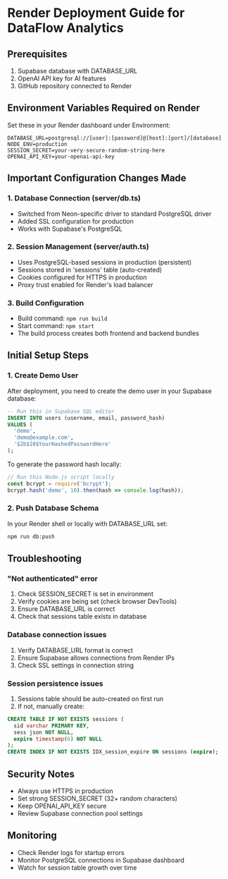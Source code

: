 # Render Deployment Guide for DataFlow Analytics

## Prerequisites
1. Supabase database with DATABASE_URL
2. OpenAI API key for AI features
3. GitHub repository connected to Render

## Environment Variables Required on Render

Set these in your Render dashboard under Environment:

```
DATABASE_URL=postgresql://[user]:[password]@[host]:[port]/[database]
NODE_ENV=production
SESSION_SECRET=your-very-secure-random-string-here
OPENAI_API_KEY=your-openai-api-key
```

## Important Configuration Changes Made

### 1. Database Connection (server/db.ts)
- Switched from Neon-specific driver to standard PostgreSQL driver
- Added SSL configuration for production
- Works with Supabase's PostgreSQL

### 2. Session Management (server/auth.ts)
- Uses PostgreSQL-based sessions in production (persistent)
- Sessions stored in 'sessions' table (auto-created)
- Cookies configured for HTTPS in production
- Proxy trust enabled for Render's load balancer

### 3. Build Configuration
- Build command: `npm run build`
- Start command: `npm start`
- The build process creates both frontend and backend bundles

## Initial Setup Steps

### 1. Create Demo User
After deployment, you need to create the demo user in your Supabase database:

```sql
-- Run this in Supabase SQL editor
INSERT INTO users (username, email, password_hash)
VALUES (
  'demo', 
  'demo@example.com',
  '$2b$10$YourHashedPasswordHere'
);
```

To generate the password hash locally:
```javascript
// Run this Node.js script locally
const bcrypt = require('bcrypt');
bcrypt.hash('demo', 10).then(hash => console.log(hash));
```

### 2. Push Database Schema
In your Render shell or locally with DATABASE_URL set:
```bash
npm run db:push
```

## Troubleshooting

### "Not authenticated" error
1. Check SESSION_SECRET is set in environment
2. Verify cookies are being set (check browser DevTools)
3. Ensure DATABASE_URL is correct
4. Check that sessions table exists in database

### Database connection issues
1. Verify DATABASE_URL format is correct
2. Ensure Supabase allows connections from Render IPs
3. Check SSL settings in connection string

### Session persistence issues
1. Sessions table should be auto-created on first run
2. If not, manually create:
```sql
CREATE TABLE IF NOT EXISTS sessions (
  sid varchar PRIMARY KEY,
  sess json NOT NULL,
  expire timestamp(6) NOT NULL
);
CREATE INDEX IF NOT EXISTS IDX_session_expire ON sessions (expire);
```

## Security Notes
- Always use HTTPS in production
- Set strong SESSION_SECRET (32+ random characters)
- Keep OPENAI_API_KEY secure
- Review Supabase connection pool settings

## Monitoring
- Check Render logs for startup errors
- Monitor PostgreSQL connections in Supabase dashboard
- Watch for session table growth over time